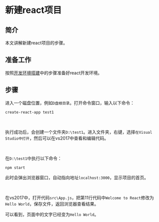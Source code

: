 # 新建react项目


## 简介

本文讲解新建react项目的步骤。



## 准备工作

按照[开发环境搭建](开发环境搭建.md)中的步骤准备好react开发环境。



## 步骤

进入一个磁盘位置，例如`D盘根目录`。打开命令窗口，输入以下命令：

```sh
create-react-app test1
```

<br/>

执行成功后，会创建一个文件夹`D:\test1`。进入文件夹，右键，选择`在Visual Studio中打开`，然后可以在vs2017中查看和编辑代码。

<br/>

在`D:\test1`中执行以下命令：

```sh
npm start
```

此时会弹出浏览器窗口，自动指向地址`localhost:3000`，显示项目的首页。

<br/>

在vs2017中，打开代码`src\App.js`，把第11行代码中`Welcome to React`修改为`Hello World`，保存文件，返回浏览器查看结果。

可以看到，页面中的文字已经变为`Hello World`。
